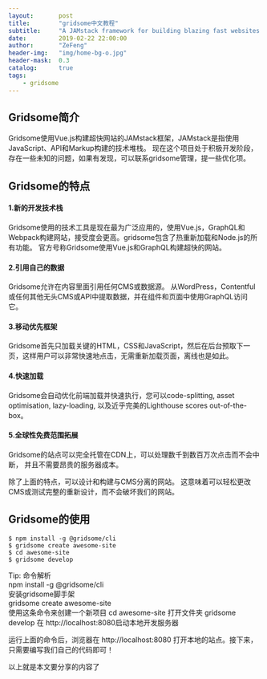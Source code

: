 ```yaml
---
layout:       post
title:        "gridsome中文教程"
subtitle:     "A JAMstack framework for building blazing fast websites with Vue.js"
date:         2019-02-22 22:00:00
author:       "ZeFeng"
header-img:   "img/home-bg-o.jpg"
header-mask:  0.3
catalog:      true
tags:
    - gridsome
---
```

## Gridsome简介

Gridsome使用Vue.js构建超快网站的JAMstack框架，JAMstack是指使用JavaScript、API和Markup构建的技术堆栈。
现在这个项目处于积极开发阶段，存在一些未知的问题，如果有发现，可以联系gridsome管理，提一些优化项。


## Gridsome的特点

#### 1.新的开发技术栈

Gridsome使用的技术工具是现在最为广泛应用的，使用Vue.js，GraphQL和Webpack构建网站，接受度会更高。gridsome包含了热重新加载和Node.js的所有功能。
官方号称Gridsome使用Vue.js和GraphQL构建超快的网站。


#### 2.引用自己的数据

Gridsome允许在内容里面引用任何CMS或数据源。 从WordPress，Contentful或任何其他无头CMS或API中提取数据，并在组件和页面中使用GraphQL访问它。


#### 3.移动优先框架

Gridsome首先只加载关键的HTML，CSS和JavaScript，然后在后台预取下一页，这样用户可以非常快速地点击，无需重新加载页面，离线也是如此。


#### 4.快速加载

Gridsome会自动优化前端加载并快速执行，您可以code-splitting, asset optimisation, lazy-loading, 以及近乎完美的Lighthouse scores out-of-the-box。


#### 5.全球性免费范围拓展

Gridsome的站点可以完全托管在CDN上，可以处理数千到数百万次点击而不会中断， 并且不需要昂贵的服务器成本。


除了上面的特点，可以设计和构建与CMS分离的网站。 这意味着可以轻松更改CMS或测试完整的重新设计，而不会破坏我们的网站。

## Gridsome的使用
```
$ npm install -g @gridsome/cli
$ gridsome create awesome-site
$ cd awesome-site
$ gridsome develop
```
Tip: 命令解析 <br />
npm install -g @gridsome/cli <br />
安装gridsome脚手架<br />
gridsome create awesome-site <br />
使用这条命令来创建一个新项目
cd awesome-site
打开文件夹
gridsome develop
在 http://localhost:8080启动本地开发服务器


运行上面的命令后，浏览器在 http://localhost:8080 打开本地的站点。接下来，只需要编写我们自己的代码即可！

以上就是本文要分享的内容了

